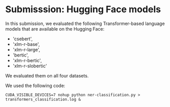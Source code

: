 # Submisssion: Hugging Face models

In this submission, we evaluated the following Transformer-based language models that are available on the Hugging Face:
- 'csebert',
- 'xlm-r-base',
- 'xlm-r-large',
- 'bertic',
- 'xlm-r-bertic',
- 'xlm-r-slobertic'

We evaluated them on all four datasets.

We used the following code:
```
CUDA_VISIBLE_DEVICES=7 nohup python ner-classification.py > transformers_classification.log &
```